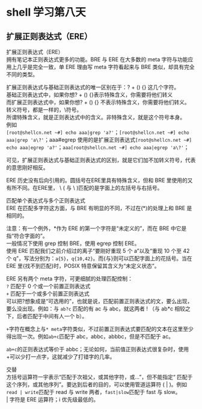 # shell 学习第八天
## 扩展正则表达式（ERE）


扩展正则表达式（ERE）  
拥有笔记本正则表达式更多的功能。BRE 与 ERE 在大多数的 meta 字符与功能应用上几乎是完全一致，单 ERE 理由写 meta 字符看起来与 BRE 类似，却具有完全不同的类型。
 
扩展正则表达式与基础正则表达式的唯一区别在于：? + () {} 这几个字符。  
基础正则表达式中，如果你想? + () {}表示特殊含义，你需要将他们转义  
而扩展正则表达式中，如果你想? + () {} 不表示特殊含义，你需要将他们转义。  
转义符号，都是一样的，\符号。  
所谓特殊含义，就是正则表达式中的含义。非特殊含义，就是这个符号本身。  
例如   
```[root@shellcn.net ~#] echo aaa|grep 'a?'```；```[root@shellcn.net ~#] echo aaa|grep 'a\?'```；aaa#egrep 使用的是扩展正则表达式```[root@shellcn.net ~#] echo aaa|egrep 'a?'```；```aaa[root@shellcn.net ~#] echo aaa|egrep 'a\?'```；
 
可见，扩展正则表达式与基础正则表达式的区别，就是它们加不加转义符号，代表的意思刚好相反。
 
ERE 历史没有后向引用的。圆括号在ERE里具有特殊含义，但和 BRE 里使用的又有所不同。在ERE里， \ ( 与 \ )匹配的是字面上的左括号与右括号。
 
匹配单个表达式与多个正则表达式  
ERE 在匹配多字符这方面，与 BRE 有明显的不同，不过在(*)的处理上和 BRE 是相同的。
 
注意：有一个例外，*作为 ERE 的第一个字符是“未定义的”，而在 BRE 中它是指“符合字面的”。  
一般情况下使用 grep 控制 BRE，使用 egrep 控制 ERE。  
使用 ERE 匹配我们之前介绍过的离子“要刚好重现 5 个 a”以及“重现 10 个至 42 个 q”，写法分别为：```a{5}```，```q{10,42}```。而\{与\}则可以匹配字面上的花括号。当在 ERE 里{找不到匹配}时，POSIX 特意保留其含义为“未定义状态”。
 
ERE 另有两个 meta 字符，可更细腻的处理匹配控制：  
```?``` 匹配于 0 个或一个前置正则表达式  
```+``` 匹配于一个或多个前置正则表达式  
可以把?想象成是“可选用的”，也就是说，匹配前置正则表达式的文，要么出现，要么没出现。例如：与 ```ab?c``` 匹配的有 ac 与 abc，就这两者 ! （与 ab*c 相较之下，后者匹配于中间有人一个 b）。  

```+```字符在概念上与```* meta```字符类似，不过前置正则表达式要匹配的文本在这里至少得出现一次。例如```ab+c```匹配于 abc，abbc，abbbc，但是不匹配于 ac。

```ab+c```的正则表达式等价于 abbc；无论如何，当前值正则表达式很复杂时，使用+可以少打一点字，这就减少了打错字的几率。
 
 
交替  
方括号运算符一宇表示“匹配于次祖父，或其他字符，或...”，但不能指定“
匹配于这个序列，或其他序列”。要达到后者的目的，可以使用管道运算符 ( | )。例如```read | write```匹配于 read 与 write 两者，```fast|slow```匹配于 fast 与 slow。  
| 字符是 ERE 运算符；i 优先级最低的。